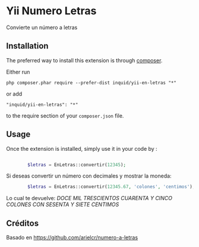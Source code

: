 Yii Numero Letras
=================
Convierte un número a letras

Installation
------------

The preferred way to install this extension is through [composer](http://getcomposer.org/download/).

Either run

```
php composer.phar require --prefer-dist inquid/yii-en-letras "*"
```

or add

```
"inquid/yii-en-letras": "*"
```

to the require section of your `composer.json` file.


Usage
-----

Once the extension is installed, simply use it in your code by  :

```php

        $letras = EnLetras::convertir(12345);
```        
Si deseas convertir un número con decimales y mostrar la moneda:
```php
        $letras = EnLetras::convertir(12345.67, 'colones', 'centimos');
```

Lo cual te devuelve: *DOCE MIL TRESCIENTOS CUARENTA Y CINCO COLONES CON SESENTA Y SIETE CENTIMOS*

## Créditos

Basado en https://github.com/arielcr/numero-a-letras
